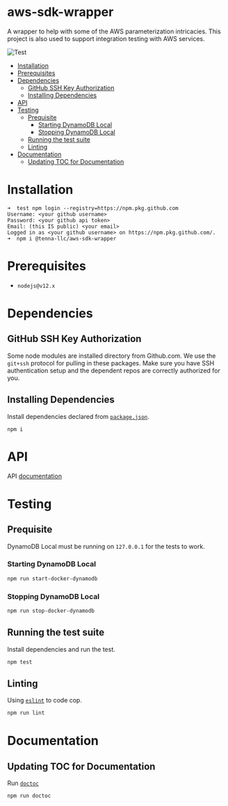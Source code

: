 # aws-sdk-wrapper
A wrapper to help with some of the AWS parameterization intricacies.  This project is also used to support
integration testing with AWS services.

![Test](https://github.com/tenna-llc/aws-sdk-wrapper/workflows/Test/badge.svg)
<!-- START doctoc generated TOC please keep comment here to allow auto update -->
<!-- DON'T EDIT THIS SECTION, INSTEAD RE-RUN doctoc TO UPDATE -->


- [Installation](#installation)
- [Prerequisites](#prerequisites)
- [Dependencies](#dependencies)
  - [GitHub SSH Key Authorization](#github-ssh-key-authorization)
  - [Installing Dependencies](#installing-dependencies)
- [API](#api)
- [Testing](#testing)
  - [Prequisite](#prequisite)
    - [Starting DynamoDB Local](#starting-dynamodb-local)
    - [Stopping DynamoDB Local](#stopping-dynamodb-local)
  - [Running the test suite](#running-the-test-suite)
  - [Linting](#linting)
- [Documentation](#documentation)
  - [Updating TOC for Documentation](#updating-toc-for-documentation)

<!-- END doctoc generated TOC please keep comment here to allow auto update -->

# Installation
```
➜  test npm login --registry=https://npm.pkg.github.com
Username: <your github username>
Password: <your github api token>
Email: (this IS public) <your email>
Logged in as <your github username> on https://npm.pkg.github.com/.
➜  npm i @tenna-llc/aws-sdk-wrapper
```

# Prerequisites

* `nodejs@v12.x`

# Dependencies

## GitHub SSH Key Authorization
Some node modules are installed directory from Github.com.  We use the `git+ssh` protocol for pulling in these packages.  Make sure you have SSH authentication setup and the dependent repos are correctly authorized for you.

## Installing Dependencies
Install dependencies declared from [`package.json`](package.json).

```
npm i
```

# API
API [documentation](API.md)

# Testing

## Prequisite
DynamoDB Local must be running on `127.0.0.1` for the tests to work.

### Starting DynamoDB Local

```bash
npm run start-docker-dynamodb
```

### Stopping DynamoDB Local
```bash
npm run stop-docker-dynamodb
```

## Running the test suite
Install dependencies and run the test.

```bash
npm test
```

## Linting
Using [`eslint`](https://eslint.org/) to code cop.

```bash
npm run lint
```

# Documentation

## Updating TOC for Documentation
Run [`doctoc`](https://github.com/thlorenz/doctoc)

```bash
npm run doctoc
```


